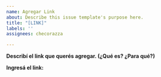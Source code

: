 ```yaml
---
name: Agregar Link
about: Describe this issue template's purpose here.
title: "[LINK]"
labels: ''
assignees: checorazza

---
```


**Describí el link que querés agregar. (¿Qué es? ¿Para qué?)**

**Ingresá el link:**
